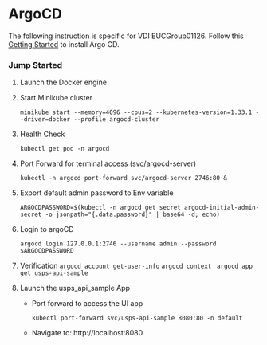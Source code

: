 # ArgoCD
The following instruction is specific for VDI EUCGroup01126. Follow this [Getting Started](https://github.com/kent-cheung-usps/ArgoCD/wiki/03-Getting-Started) to install Argo CD.
### Jump Started
1. Launch the Docker engine
2. Start Minikube cluster
   ```
   minikube start --memory=4096 --cpus=2 --kubernetes-version=1.33.1 --driver=docker --profile argocd-cluster
   ```
3. Health Check
   ```
   kubectl get pod -n argocd
   ```
4. Port Forward for terminal access (svc/argocd-server)
   ```
   kubectl -n argocd port-forward svc/argocd-server 2746:80 &
   ```
6. Export default admin password to Env variable
   ```
   ARGOCDPASSWORD=$(kubectl -n argocd get secret argocd-initial-admin-secret -o jsonpath="{.data.password}" | base64 -d; echo)
   ```
7. Login to argoCD
   ```
   argocd login 127.0.0.1:2746 --username admin --password $ARGOCDPASSWORD
   ```
8. Verification
   `argocd account get-user-info`
   `argocd context `
   `argocd app get usps-api-sample`

9. Launch the usps_api_sample App
   - Port forward to access the UI app
     ```
     kubectl port-forward svc/usps-api-sample 8080:80 -n default
     ```
   - Navigate to: http://localhost:8080
     
   
